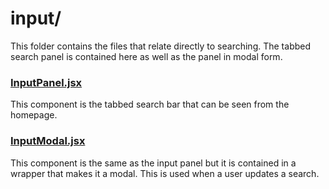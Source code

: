 # input/

This folder contains the files that relate directly to searching. The tabbed search panel is contained here as well as the panel in modal form.

### [InputPanel.jsx](InputPanel.jsx)
This component is the tabbed search bar that can be seen from the homepage.

### [InputModal.jsx](InputModal.jsx)
This component is the same as the input panel but it is contained in a wrapper that makes it a modal. This is used when a user updates a search.